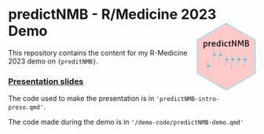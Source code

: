 
# predictNMB - R/Medicine 2023 Demo <a href='https://docs.ropensci.org/predictNMB/'><img src="www/predictNMB/logo.png" align="right" height="139"/></a>

This repository contains the content for my R-Medicine 2023 demo on
`{preditNMB}`.

### [Presentation slides](https://rwparsons.github.io/rmed2023-predictNMB)

The code used to make the presentation is in
`'predictNMB-intro-preso.qmd'`.

The code made during the demo is in `'/demo-code/predictNMB-demo.qmd'`
